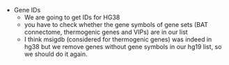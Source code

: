 
- Gene IDs
    - We are going to get IDs for HG38
    - you have to check whether the gene symbols of gene sets (BAT connectome, thermogenic genes and VIPs) are in our list
    - I think msigdb (considered for thermogenic genes) was indeed in hg38 but we remove genes without gene symbols in our hg19 list, so we should do it again.
